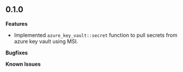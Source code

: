 ## 0.1.0

**Features**
- Implemented `azure_key_vault::secret` function to pull secrets from azure key vault using MSI.

**Bugfixes**

**Known Issues**
